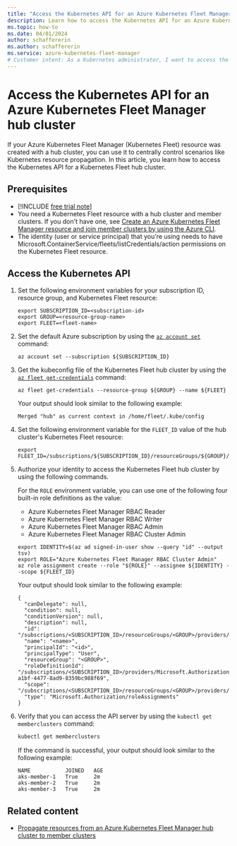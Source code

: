 ```yaml
---
title: "Access the Kubernetes API for an Azure Kubernetes Fleet Manager Hub Cluster"
description: Learn how to access the Kubernetes API for an Azure Kubernetes Fleet Manager hub cluster.
ms.topic: how-to
ms.date: 04/01/2024
author: schaffererin
ms.author: schaffererin
ms.service: azure-kubernetes-fleet-manager
# Customer intent: As a Kubernetes administrator, I want to access the Kubernetes API for my Azure Kubernetes Fleet Manager hub cluster, so that I can manage resource propagation and monitor member clusters.
---
```


# Access the Kubernetes API for an Azure Kubernetes Fleet Manager hub cluster

If your Azure Kubernetes Fleet Manager (Kubernetes Fleet) resource was created with a hub cluster, you can use it to centrally control scenarios like Kubernetes resource propagation. In this article, you learn how to access the Kubernetes API for a Kubernetes Fleet hub cluster.

## Prerequisites

* [!INCLUDE [free trial note](~/reusable-content/ce-skilling/azure/includes/quickstarts-free-trial-note.md)]
* You need a Kubernetes Fleet resource with a hub cluster and member clusters. If you don't have one, see [Create an Azure Kubernetes Fleet Manager resource and join member clusters by using the Azure CLI](quickstart-create-fleet-and-members.md).
* The identity (user or service principal) that you're using needs to have Microsoft.ContainerService/fleets/listCredentials/action permissions on the Kubernetes Fleet resource.

## Access the Kubernetes API

1. Set the following environment variables for your subscription ID, resource group, and Kubernetes Fleet resource:

    ```azurecli-interactive
    export SUBSCRIPTION_ID=<subscription-id>
    export GROUP=<resource-group-name>
    export FLEET=<fleet-name>
    ```

2. Set the default Azure subscription by using the [`az account set`][az-account-set] command:

    ```azurecli-interactive
    az account set --subscription ${SUBSCRIPTION_ID}
    ```

3. Get the kubeconfig file of the Kubernetes Fleet hub cluster by using the [`az fleet get-credentials`][az-fleet-get-credentials] command:

    ```azurecli-interactive
    az fleet get-credentials --resource-group ${GROUP} --name ${FLEET}
    ```

   Your output should look similar to the following example:

    ```output
    Merged "hub" as current context in /home/fleet/.kube/config
    ```

4. Set the following environment variable for the `FLEET_ID` value of the hub cluster's Kubernetes Fleet resource:

    ```azurecli-interactive
    export FLEET_ID=/subscriptions/${SUBSCRIPTION_ID}/resourceGroups/${GROUP}/providers/Microsoft.ContainerService/fleets/${FLEET}
    ```

5. Authorize your identity to access the Kubernetes Fleet hub cluster by using the following commands.

   For the `ROLE` environment variable, you can use one of the following four built-in role definitions as the value:

    * Azure Kubernetes Fleet Manager RBAC Reader
    * Azure Kubernetes Fleet Manager RBAC Writer
    * Azure Kubernetes Fleet Manager RBAC Admin
    * Azure Kubernetes Fleet Manager RBAC Cluster Admin

    ```azurecli-interactive
    export IDENTITY=$(az ad signed-in-user show --query "id" --output tsv)
    export ROLE="Azure Kubernetes Fleet Manager RBAC Cluster Admin"
    az role assignment create --role "${ROLE}" --assignee ${IDENTITY} --scope ${FLEET_ID}
    ```

   Your output should look similar to the following example:

    ```output
    {
      "canDelegate": null,
      "condition": null,
      "conditionVersion": null,
      "description": null,
      "id": "/subscriptions/<SUBSCRIPTION_ID>/resourceGroups/<GROUP>/providers/Microsoft.ContainerService/fleets/<FLEET>/providers/Microsoft.Authorization/roleAssignments/<assignment>",
      "name": "<name>",
      "principalId": "<id>",
      "principalType": "User",
      "resourceGroup": "<GROUP>",
      "roleDefinitionId": "/subscriptions/<SUBSCRIPTION_ID>/providers/Microsoft.Authorization/roleDefinitions/18ab4d3d-a1bf-4477-8ad9-8359bc988f69",
      "scope": "/subscriptions/<SUBSCRIPTION_ID>/resourceGroups/<GROUP>/providers/Microsoft.ContainerService/fleets/<FLEET>",
      "type": "Microsoft.Authorization/roleAssignments"
    }
    ```

6. Verify that you can access the API server by using the `kubectl get memberclusters` command:

    ```bash
    kubectl get memberclusters
    ```

   If the command is successful, your output should look similar to the following example:

    ```output
    NAME           JOINED   AGE
    aks-member-1   True     2m
    aks-member-2   True     2m
    aks-member-3   True     2m
    ```

## Related content

* [Propagate resources from an Azure Kubernetes Fleet Manager hub cluster to member clusters](./quickstart-resource-propagation.md)

<!-- LINKS --->
[az-fleet-get-credentials]: /cli/azure/fleet#az-fleet-get-credentials
[az-account-set]: /cli/azure/account#az-account-set
